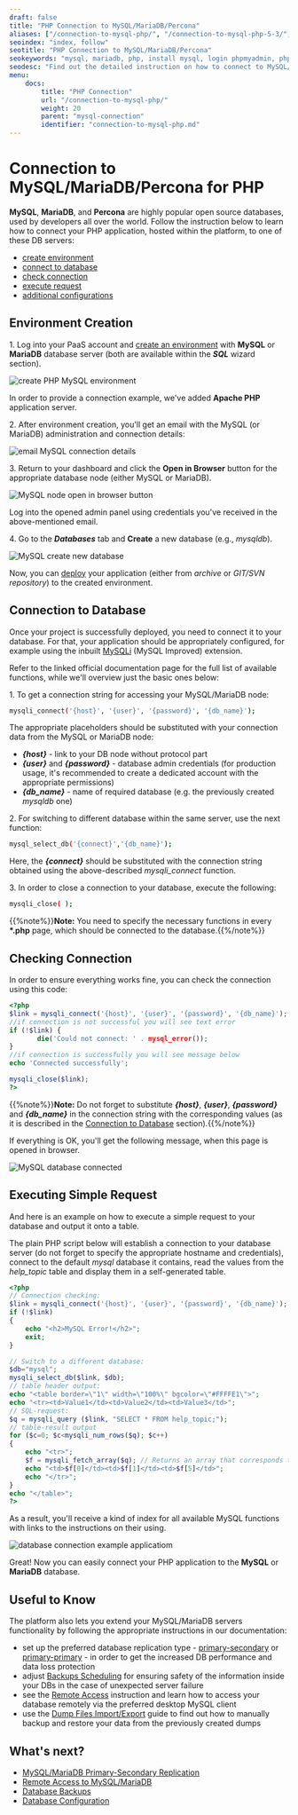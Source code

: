 ```yaml
---
draft: false
title: "PHP Connection to MySQL/MariaDB/Percona"
aliases: ["/connection-to-mysql-php/", "/connection-to-mysql-php-5-3/", "/connection-to-mariadb-php/", "/mariadb-php-connection/"]
seoindex: "index, follow"
seotitle: "PHP Connection to MySQL/MariaDB/Percona"
seokeywords: "mysql, mariadb, php, install mysql, login phpmyadmin, phpmyadmin, mysql connection string, start mysql, php connection mariadb example, php connection mysqli, configure php connection mariadb"
seodesc: "Find out the detailed instruction on how to connect to MySQL/MariaDB databases from your application, deployed to PHP-based application server in the platform."
menu:
    docs:
        title: "PHP Connection"
        url: "/connection-to-mysql-php/"
        weight: 20
        parent: "mysql-connection"
        identifier: "connection-to-mysql-php.md"
---
```


# Connection to MySQL/MariaDB/Percona for PHP

**MySQL**, **MariaDB**, and **Percona** are highly popular open source databases, used by developers all over the world. Follow the instruction below to learn how to connect your PHP application, hosted within the platform, to one of these DB servers:

* [create environment](#environment-creation)
* [connect to database](#connection-to-database)
* [check connection](#checking-connection)
* [execute request](#executing-simple-request)
* [additional configurations](#useful-to-know)


## Environment Creation

1\. Log into your PaaS account and [create an environment](/setting-up-environment/) with **MySQL** or **MariaDB** database server (both are available within the ***SQL*** wizard section).

![create PHP MySQL environment](01-create-php-mysql-environment.png)

In order to provide a connection example, we've added **Apache PHP** application server.

2\. After environment creation, you'll get an email with the MySQL (or MariaDB) administration and connection details:

![email MySQL connection details](02-email-mysql-connection.png)

3\. Return to your dashboard and click the **Open in Browser** button for the appropriate database node (either MySQL or MariaDB).

![MySQL node open in browser button](03-mysql-node-open-in-browser-button.png)

Log into the opened admin panel using credentials you've received in the above-mentioned email.

4\. Go to the ***Databases*** tab and **Create** a new database (e.g., *mysqldb*).

![MySQL create new database](04-mysql-create-new-database.png)

Now, you can [deploy](/deployment-guide/) your application (either from *archive* or *GIT/SVN repository*) to the created environment.


## Connection to Database

Once your project is successfully deployed, you need to connect it to your database. For that, your application should be appropriately configured, for example using the inbuilt [MySQLi](http://php.net/manual/en/book.mysqli.php) (MySQL Improved) extension.

Refer to the linked official documentation page for the full list of available functions, while we'll overview just the basic ones below:

1\. To get a connection string for accessing your MySQL/MariaDB node:

```bash
mysqli_connect('{host}', '{user}', '{password}', '{db_name}');
```

The appropriate placeholders should be substituted with your connection data from the MySQL or MariaDB node:

* ***{host}*** - link to your DB node without protocol part
* ***{user}*** and ***{password}*** - database admin credentials (for production usage, it's recommended to create a dedicated account with the appropriate permissions)
* ***{db_name}*** - name of required database (e.g. the previously created *mysqldb* one)

2\. For switching to different database within the same server, use the next function:

```bash
mysql_select_db('{connect}','{db_name}');
```

Here, the ***{connect}*** should be substituted with the connection string obtained using the above-described *mysqli_connect* function.

3\. In order to close a connection to your database, execute the following:

```bash
mysqli_close( );
```

{{%note%}}**Note:** You need to specify the necessary functions in every **\*.php** page, which should be connected to the database<a id="check-connection"></a>.{{%/note%}}


## Checking Connection

In order to ensure everything works fine, you can check the connection using this code:

```php
<?php
$link = mysqli_connect('{host}', '{user}', '{password}', '{db_name}');
//if connection is not successful you will see text error
if (!$link) {
       die('Could not connect: ' . mysql_error());
}
//if connection is successfully you will see message below
echo 'Connected successfully';

mysqli_close($link);
?>
```

{{%note%}}**Note:** Do not forget to substitute ***{host}***, ***{user}***, ***{password}*** and ***{db_name}*** in the connection string with the corresponding values (as it is described in the [Connection to Database](#connection-to-database) section).{{%/note%}}

If everything is OK, you'll get the following message, when this page is opened in browser.

![MySQL database connected](05-mysql-database-connected.png)


## Executing Simple Request

And here is an example on how to execute a simple request to your database and output it onto a table.

The plain PHP script below will establish a connection to your database server (do not forget to specify the appropriate hostname and credentials), connect to the default *mysql* database it contains, read the values from the *help_topic* table and display them in a self-generated table.

```php
<?php
// Connection checking:
$link = mysqli_connect('{host}', '{user}', '{password}', '{db_name}');
if (!$link)
{
    echo "<h2>MySQL Error!</h2>";
    exit;
}

// Switch to a different database:
$db="mysql";
mysqli_select_db($link, $db);
// table header output:
echo "<table border=\"1\" width=\"100%\" bgcolor=\"#FFFFE1\">";
echo "<tr><td>Value1</td><td>Value2</td><td>Value3</td>";
// SQL-request:
$q = mysqli_query ($link, "SELECT * FROM help_topic;");
// table-result output
for ($c=0; $c<mysqli_num_rows($q); $c++)
{
    echo "<tr>";
    $f = mysqli_fetch_array($q); // Returns an array that corresponds to the fetched row and moves the internal data pointer ahead.
    echo "<td>$f[0]</td><td>$f[1]</td><td>$f[5]</td>";
    echo "</tr>";
}
echo "</table>";
?>
```

As a result, you'll receive a kind of index for all available MySQL functions with links to the instructions on their using.

![database connection example applicatiom](06-database-connection-example-applicatiom.png)

Great! Now you can easily connect your PHP application to the **MySQL** or **MariaDB** database.


## Useful to Know

The platform also lets you extend your MySQL/MariaDB servers functionality by following the appropriate instructions in our documentation:

* set up the preferred database replication type - [primary-secondary](/database-primary-secondary-replication/) or [primary-primary](/multi-primary-replication/) - in order to get the increased DB performance and data loss protection
* adjust [Backups Scheduling](/database-backups/) for ensuring safety of the information inside your DBs in the case of unexpected server failure
* see the [Remote Access](/remote-access-mysql/) instruction and learn how to access your database remotely via the preferred desktop MySQL client
* use the [Dump Files Import/Export](/dump-import-export-to-mysql/) guide to find out how to manually backup and restore your data from the previously created dumps


## What's next?

* [MySQL/MariaDB Primary-Secondary Replication](/database-primary-secondary-replication/)
* [Remote Access to MySQL/MariaDB](/remote-access-mysql/)
* [Database Backups](/database-backups/)
* [Database Configuration](/database-configuration-files/)